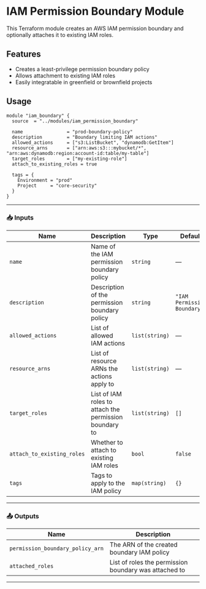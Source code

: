 # IAM Permission Boundary Module

This Terraform module creates an AWS IAM permission boundary and optionally attaches it to existing IAM roles.

## Features

- Creates a least-privilege permission boundary policy
- Allows attachment to existing IAM roles
- Easily integratable in greenfield or brownfield projects

## Usage

```hcl
module "iam_boundary" {
  source  = "../modules/iam_permission_boundary"

  name                = "prod-boundary-policy"
  description         = "Boundary limiting IAM actions"
  allowed_actions     = ["s3:ListBucket", "dynamodb:GetItem"]
  resource_arns       = ["arn:aws:s3:::mybucket/*", "arn:aws:dynamodb:region:account-id:table/my-table"]
  target_roles        = ["my-existing-role"]
  attach_to_existing_roles = true

  tags = {
    Environment = "prod"
    Project     = "core-security"
  }
}
````


---

### 📥 Inputs

| Name                       | Description                                            | Type           | Default                     | Required |
| -------------------------- | ------------------------------------------------------ | -------------- | --------------------------- | -------- |
| `name`                     | Name of the IAM permission boundary policy             | `string`       | —                           | ✅ Yes    |
| `description`              | Description of the permission boundary policy          | `string`       | `"IAM Permission Boundary"` | ❌ No     |
| `allowed_actions`          | List of allowed IAM actions                            | `list(string)` | —                           | ✅ Yes    |
| `resource_arns`            | List of resource ARNs the actions apply to             | `list(string)` | —                           | ✅ Yes    |
| `target_roles`             | List of IAM roles to attach the permission boundary to | `list(string)` | `[]`                        | ❌ No     |
| `attach_to_existing_roles` | Whether to attach to existing IAM roles                | `bool`         | `false`                     | ❌ No     |
| `tags`                     | Tags to apply to the IAM policy                        | `map(string)`  | `{}`                        | ❌ No     |

---

### 📤 Outputs

| Name                             | Description                                           |
| -------------------------------- | ----------------------------------------------------- |
| `permission_boundary_policy_arn` | The ARN of the created boundary IAM policy            |
| `attached_roles`                 | List of roles the permission boundary was attached to |

---



